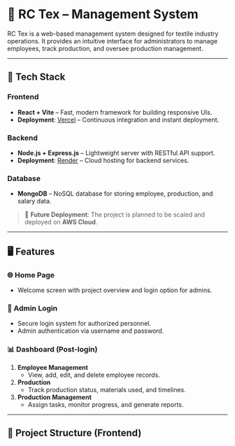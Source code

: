 # 🧵 RC Tex – Management System

RC Tex is a web-based management system designed for textile industry operations. It provides an intuitive interface for administrators to manage employees, track production, and oversee production management.

---

## 🚀 Tech Stack

### Frontend
- **React + Vite** – Fast, modern framework for building responsive UIs.
- **Deployment**: [Vercel](https://vercel.com) – Continuous integration and instant deployment.

### Backend
- **Node.js + Express.js** – Lightweight server with RESTful API support.
- **Deployment**: [Render](https://render.com) – Cloud hosting for backend services.

### Database
- **MongoDB** – NoSQL database for storing employee, production, and salary data.

> 📌 **Future Deployment**: The project is planned to be scaled and deployed on **AWS Cloud**.

---

## 🖥️ Features

### 🌐 Home Page
- Welcome screen with project overview and login option for admins.

### 🔐 Admin Login
- Secure login system for authorized personnel.
- Admin authentication via username and password.

### 📊 Dashboard (Post-login)
1. **Employee Management**
   - View, add, edit, and delete employee records.
2. **Production**
   - Track production status, materials used, and timelines.
3. **Production Management**
   - Assign tasks, monitor progress, and generate reports.

---

## 📁 Project Structure (Frontend)

